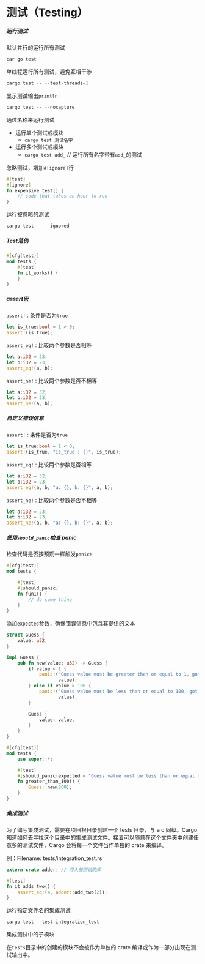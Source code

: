# 测试（Testing）

##### 运行测试

默认并行的运行所有测试

```rust
car go test
```

单线程运行所有测试，避免互相干涉

```rust
cargo test -- --test-threads=1
```

显示测试输出`println!`

```rust
cargo test -- --nocapture
```

通过名称来运行测试

- 运行单个测试或模块
    - `cargo test 测试名字`
- 运行多个测试或模块
    - `cargo test add_` // 运行所有名字带有`add_`的测试

忽略测试，增加`#[ignore]`行

```rust
#[test]
#[ignore]
fn expensive_test() {
    // code that takes an hour to run
}
```

运行被忽略的测试

```rust
cargo test -- --ignored
```

##### Test范例

```rust
#[cfg(test)]
mod tests {
    #[test]
    fn it_works() {
    }
}
```

##### assert宏

`assert!` : 条件是否为`true`

```rust
let is_true:bool = 1 > 0;    
assert!(is_true);
```

`assert_eq!` : 比较两个参数是否相等

```rust
let a:i32 = 23;
let b:i32 = 23;
assert_eq!(a, b);
```

`assert_ne!` : 比较两个参数是否不相等

```rust
let a:i32 = 32;
let b:i32 = 23;
assert_ne!(a, b);
```

##### 自定义错误信息

`assert!` : 条件是否为`true`

```rust
let is_true:bool = 1 < 0;    
assert!(is_true, "is_true : {}", is_true);
```

`assert_eq!` : 比较两个参数是否相等

```rust
let a:i32 = 32;
let b:i32 = 23;
assert_eq!(a, b, "a: {}, b: {}", a, b);
```

`assert_ne!` : 比较两个参数是否不相等

```rust
let a:i32 = 23;
let b:i32 = 23;
assert_ne!(a, b, "a: {}, b: {}", a, b);
```

##### 使用`should_panic`检查 panic

检查代码是否按预期一样触发`panic!`

```rust
#[cfg(test)]
mod tests {

    #[test]
    #[should_panic]
    fn fun1() {
        // do some thing
    }
}
```

添加`expected`参数，确保错误信息中包含其提供的文本

```rust
struct Guess {
    value: u32,
}

impl Guess {
    pub fn new(value: u32) -> Guess {
        if value < 1 {
            panic!("Guess value must be greater than or equal to 1, got {}.",
                   value);
        } else if value > 100 {
            panic!("Guess value must be less than or equal to 100, got {}.",
                   value);
        }

        Guess {
            value: value,
        }
    }
}

#[cfg(test)]
mod tests {
    use super::*;

    #[test]
    #[should_panic(expected = "Guess value must be less than or equal to 100")]
    fn greater_than_100() {
        Guess::new(200);
    }
}
```

##### 集成测试

为了编写集成测试，需要在项目根目录创建一个 tests 目录，与 src 同级。Cargo 知道如何去寻找这个目录中的集成测试文件。接着可以随意在这个文件夹中创建任意多的测试文件，Cargo 会将每一个文件当作单独的 crate 来编译。

例：Filename: tests/integration_test.rs

```rust
extern crate adder; // 导入被测试的库

#[test]
fn it_adds_two() {
    assert_eq!(4, adder::add_two(2));
}
```

运行指定文件名的集成测试

```rust
cargo test --test integration_test
```


集成测试中的子模块

在`tests`目录中的创建的模块不会被作为单独的 crate 编译或作为一部分出现在测试输出中。




